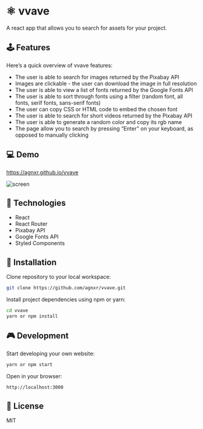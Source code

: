 # ⚛ vvave

A react app that allows you to search for assets for your project.

## 🕹 Features

Here’s a quick overview of vvave features:

* The user is able to search for images returned by the Pixabay API
* Images are clickable - the user can download the image in full resolution
* The user is able to view a list of fonts returned by the Google Fonts API
* The user is able to sort through fonts using a filter (random font, all fonts, serif fonts, sans-serif fonts)
* The user can copy CSS or HTML code to embed the chosen font
* The user is able to search for short videos returned by the Pixabay API
* The user is able to generate a random color and copy its rgb name
* The page allow you to search by pressing “Enter” on your keyboard, as opposed to manually clicking

## 💻 Demo

https://agnxr.github.io/vvave

![screen](https://user-images.githubusercontent.com/32043294/61630736-c4df2980-ac88-11e9-922b-7f4a35797345.png)
## 🔨 Technologies 

* React
* React Router
* Pixabay API
* Google Fonts API
* Styled Components

## 🔧 Installation

Clone repository to your local workspace:
```bash
git clone https://github.com/agnxr/vvave.git
```

Install project dependencies using npm or yarn:

```bash
cd vvave
yarn or npm install
```

## 🎮 Development

Start developing your own website:

```bash
yarn or npm start
```

Open in your browser:

```bash
http://localhost:3000
```

## 📜 License

MIT